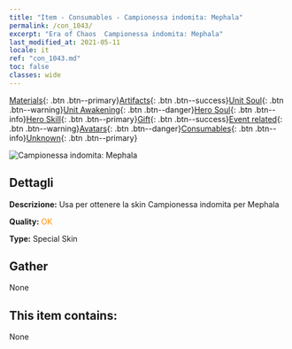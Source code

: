```yaml
---
title: "Item - Consumables - Campionessa indomita: Mephala"
permalink: /con_1043/
excerpt: "Era of Chaos  Campionessa indomita: Mephala"
last_modified_at: 2021-05-11
locale: it
ref: "con_1043.md"
toc: false
classes: wide
---
```

 [Materials](/ItemsIT/){: .btn .btn--primary}[Artifacts](/ItemsIT/Artifacts/){: .btn .btn--success}[Unit Soul](/ItemsIT/UnitSoul/){: .btn .btn--warning}[Unit Awakening](/ItemsIT/UnitAwakening/){: .btn .btn--danger}[Hero Soul](/ItemsIT/HeroSoul/){: .btn .btn--info}[Hero Skill](/ItemsIT/HeroSkill/){: .btn .btn--primary}[Gift](/ItemsIT/Gift/){: .btn .btn--success}[Event related](/ItemsIT/Events/){: .btn .btn--warning}[Avatars](/ItemsIT/Avatars/){: .btn .btn--danger}[Consumables](/ItemsIT/Consumables/){: .btn .btn--info}[Unknown](/ItemsIT/Unknown/){: .btn .btn--primary}

 ![Campionessa indomita: Mephala](/images/h/h_Mephala7.jpg)

## Dettagli
 **Descrizione:** Usa per ottenere la skin Campionessa indomita per Mephala

 **Quality:** <span style="color: #FF8C00">OK</span>

 **Type:** Special Skin

## Gather

  None

## This item contains:

  None

